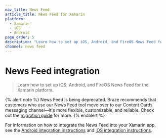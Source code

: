 ```yaml
---
nav_title: News Feed
article_title: News Feed for Xamarin
platform: 
  - Xamarin
  - iOS
  - Android
page_order: 5
description: "Learn how to set up iOS, Android, and FireOS News Feed for the Xamarin platform."
channel: news feed 
---
```


# News Feed integration

> Learn how to set up iOS, Android, and FireOS News Feed for the Xamarin platform.

{% alert note %}
News Feed is being deprecated. Braze recommends that customers who use our News Feed tool move over to our Content Cards messaging channel—it's more flexible, customizable, and reliable. Check out the [migration guide]({{site.baseurl}}/user_guide/message_building_by_channel/content_cards/migrating_from_news_feed/) for more.
{% endalert %}

For information on how to integrate the News Feed into your Xamarin app, see the [Android integration instructions][1] and [iOS integration instructions][2].

[1]: {{site.baseurl}}/developer_guide/platform_integration_guides/android/news_feed/integration/
[2]: {{site.baseurl}}/developer_guide/platform_integration_guides/legacy_sdks/ios/news_feed/integration
